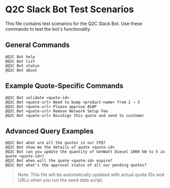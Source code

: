 # Q2C Slack Bot Test Scenarios

This file contains test scenarios for the Q2C Slack Bot. Use these commands to test the bot's functionality.

## General Commands

```
@Q2C Bot help
@Q2C Bot list
@Q2C Bot status
@Q2C Bot about
```

## Example Quote-Specific Commands

```
@Q2C Bot validate <quote-id>
@Q2C Bot <quote-url> Need to bump <product-name> from 2 → 3
@Q2C Bot <quote-url> Please approve ASAP
@Q2C Bot <quote-url> Remove Network Setup Fee
@Q2C Bot <quote-url> DocuSign this quote and send to customer
```

## Advanced Query Examples

```
@Q2C Bot what are all the quotes in our CPQ?
@Q2C Bot show me the details of quote <quote-id>
@Q2C Bot can you update the quantity of GenWatt Diesel 1000 kW to 5 in quote <quote-id>?
@Q2C Bot when will the quote <quote-id> expire?
@Q2C Bot what's the approval status of all our pending quotes?
```

> Note: This file will be automatically updated with actual quote IDs and URLs when you run the seed data script. 